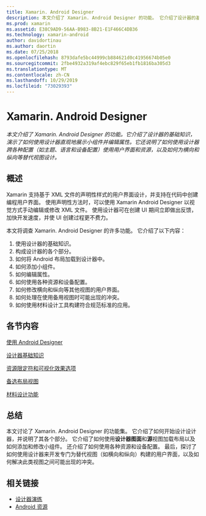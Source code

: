 ```yaml
---
title: Xamarin. Android Designer
description: 本文介绍了 Xamarin. Android Designer 的功能。 它介绍了设计器的基础知识，演示了如何使用设计器直观地展示小组件并编辑属性。 它还说明了如何使用设计器跨各种配置（如主题、语言和设备配置）使用用户界面和资源，以及如何设计横向和纵向等替代视图。
ms.prod: xamarin
ms.assetid: E38C9AD9-56AA-B983-8B21-E1F466C4DB36
ms.technology: xamarin-android
author: davidortinau
ms.author: daortin
ms.date: 07/25/2018
ms.openlocfilehash: 8793dafe5bc44999cb884621d0c41956674b05e0
ms.sourcegitcommit: 2fbe4932a319af4ebc829f65eb1fb1816ba305d3
ms.translationtype: MT
ms.contentlocale: zh-CN
ms.lasthandoff: 10/29/2019
ms.locfileid: "73029393"
---
```

# <a name="xamarinandroid-designer"></a>Xamarin. Android Designer

_本文介绍了 Xamarin. Android Designer 的功能。它介绍了设计器的基础知识，演示了如何使用设计器直观地展示小组件并编辑属性。它还说明了如何使用设计器跨各种配置（如主题、语言和设备配置）使用用户界面和资源，以及如何为横向和纵向等替代视图设计。_

## <a name="overview"></a>概述

Xamarin 支持基于 XML 文件的声明性样式的用户界面设计，并支持在代码中创建编程用户界面。
使用声明性方法时，可以使用 Xamarin Android Designer 以视觉方式手动编辑或修改 XML 文件。 使用设计器可在创建 UI 期间立即做出反馈，加快开发速度，并使 UI 创建过程更不费力。

本文将调查 Xamarin. Android Designer 的许多功能。 它介绍了以下内容：

1. 使用设计器的基础知识。
2. 构成设计器的各个部分。
3. 如何将 Android 布局加载到设计器中。
4. 如何添加小组件。
5. 如何编辑属性。
6. 如何使用各种资源和设备配置。
7. 如何修改横向和纵向等其他视图的用户界面。 
8. 如何处理在使用备用视图时可能出现的冲突。 
9. 如何使用材料设计工具构建符合规范标准的应用。

## <a name="sections"></a>各节内容

 [使用 Android Designer](~/android/user-interface/android-designer/designer-walkthrough.md)

 [设计器基础知识](~/android/user-interface/android-designer/designer-basics.md)

 [资源限定符和可视化效果选项](~/android/user-interface/android-designer/resource-qualifiers.md)

 [备选布局视图](~/android/user-interface/android-designer/alternative-layout-views.md)

 [材料设计功能](~/android/user-interface/android-designer/material-design-features.md)

## <a name="summary"></a>总结

本文讨论了 Xamarin. Android Designer 的功能集。
它介绍了如何开始设计设计器，并说明了其各个部分。 它介绍了如何使用**设计器图面**和**源**视图加载布局以及如何添加和修改小组件。 还介绍了如何使用各种资源和设备配置。 最后，探讨了如何使用设计器来开发专门为替代视图（如横向和纵向）构建的用户界面，以及如何解决此类视图之间可能出现的冲突。

## <a name="related-links"></a>相关链接

- [设计器演练](~/android/user-interface/android-designer/designer-walkthrough.md)
- [Android 资源](~/android/app-fundamentals/resources-in-android/index.md)
